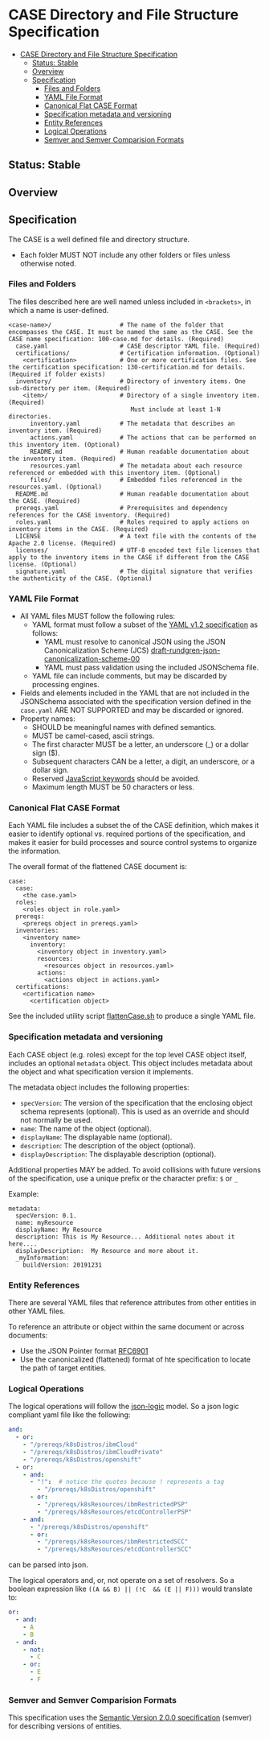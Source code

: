 # CASE Directory and File Structure Specification

- [CASE Directory and File Structure Specification](#case-directory-and-file-structure-specification)
  - [Status: Stable](#status-stable)
  - [Overview](#overview)
  - [Specification](#specification)
    - [Files and Folders](#files-and-folders)
    - [YAML File Format](#yaml-file-format)
    - [Canonical Flat CASE Format](#canonical-flat-case-format)
    - [Specification metadata and versioning](#specification-metadata-and-versioning)
    - [Entity References](#entity-references)
    - [Logical Operations](#logical-operations)
    - [Semver and Semver Comparision Formats](#semver-and-semver-comparision-formats)


## Status: Stable

## Overview

## Specification
The CASE is a well defined file and directory structure.
* Each folder MUST NOT include any other folders or files unless otherwise noted.

### Files and Folders
The files described here are well named unless included in `<brackets>`, in which a name is user-defined.
```
<case-name>/                   # The name of the folder that encompasses the CASE. It must be named the same as the CASE. See the CASE name specification: 100-case.md for details. (Required)
  case.yaml                    # CASE descriptor YAML file. (Required)
  certifications/              # Certification information. (Optional)
    <certification>            # One or more certification files. See the certification specification: 130-certification.md for details. (Required if folder exists)
  inventory/                   # Directory of inventory items. One sub-directory per item. (Required)
    <item>/                    # Directory of a single inventory item. (Required)
                                  Must include at least 1-N directories.
      inventory.yaml           # The metadata that describes an inventory item. (Required)
      actions.yaml             # The actions that can be performed on this inventory item. (Optional)
      README.md                # Human readable documentation about the inventory item. (Required)
      resources.yaml           # The metadata about each resource referenced or embedded with this inventory item. (Optional)
      files/                   # Embedded files referenced in the resources.yaml. (Optional)
  README.md                    # Human readable documentation about the CASE. (Required)
  prereqs.yaml                 # Prerequisites and dependency references for the CASE inventory. (Required)
  roles.yaml                   # Roles required to apply actions on inventory items in the CASE. (Required)
  LICENSE                      # A text file with the contents of the Apache 2.0 license. (Required)
  licenses/                    # UTF-8 encoded text file licenses that apply to the inventory items in the CASE if different from the CASE license. (Optional)
  signature.yaml               # The digital signature that verifies the authenticity of the CASE. (Optional)
```

### YAML File Format
* All YAML files MUST follow the following rules:
  * YAML format must follow a subset of the [YAML v1.2 specification](https://yaml.org/spec/1.2/spec.html) as follows:
    * YAML must resolve to canonical JSON using the JSON Canonicalization Scheme (JCS) [draft-rundgren-json-canonicalization-scheme-00](https://github.com/cyberphone/json-canonicalization)
    * YAML must pass validation using the included JSONSchema file.
  * YAML file can include comments, but may be discarded by processing engines.
* Fields and elements included in the YAML that are not included in the JSONSchema associated with the specification version defined in the `case.yaml` ARE NOT SUPPORTED and may be discarded or ignored.
* Property names:
  * SHOULD be meaningful names with defined semantics.
  * MUST be camel-cased, ascii strings.
  * The first character MUST be a letter, an underscore (_) or a dollar sign ($).
  * Subsequent characters CAN be a letter, a digit, an underscore, or a dollar sign.
  * Reserved [JavaScript keywords](https://docs.microsoft.com/en-us/previous-versions/visualstudio/visual-studio-2010/ttyab5c8(v=vs.100)) should be avoided.
  * Maximum length MUST be 50 characters or less.

### Canonical Flat CASE Format
Each YAML file includes a subset the of the CASE definition, which makes it easier to identify optional vs. required portions of the specification, and makes it easier for build processes and source control systems to organize the information.

The overall format of the flattened CASE document is:
```
case:
  case:
    <the case.yaml>
  roles:
    <roles object in role.yaml>
  prereqs:
    <prereqs object in prereqs.yaml>
  inventories:
    <inventory name>
      inventory:
        <inventory object in inventory.yaml>
        resources:
          <resources object in resources.yaml>
        actions:
          <actions object in actions.yaml>
  certifications:
    <certification name>
      <certification object>
```

See the included utility script [flattenCase.sh](utilities/flattenCase.sh) to produce a single YAML file.

### Specification metadata and versioning
Each CASE object (e.g. roles) except for the top level CASE object itself, includes an optional `metadata` object.  This object includes metadata about the object and what specification version it implements.

The metadata object includes the following properties:
  * `specVersion`:  The version of the specification that the enclosing object schema represents (optional).  This is used as an override and should not normally be used.
  * `name`:  The name of the object (optional). 
  * `displayName`:  The displayable name (optional).
  * `description`:  The description of the object (optional).
  * `displayDescription`:  The displayable description (optional).
  
Additional properties MAY be added.  To avoid collisions with future versions of the specification, use a unique prefix or the character prefix: `$` or `_`


Example:
```
metadata:
  specVersion: 0.1.
  name: myResource
  displayName: My Resource
  description: This is My Resource... Additional notes about it here....
  displayDescription:  My Resource and more about it.
  _myInformation:  
    buildVersion: 20191231
```

### Entity References
There are several YAML files that reference attributes from other entities in other YAML files.

To reference an attribute or object within the same document or across documents:
*  Use the JSON Pointer format [RFC6901](https://tools.ietf.org/html/rfc6901)
*  Use the canonicalized (flattened) format of hte specification to locate the path of target entities.

### Logical Operations
The logical operations will follow the [json-logic](http://jsonlogic.com/) model.  So a json logic compliant yaml file like the following: 
```yml
and: 
  - or:
    - "/prereqs/k8sDistros/ibmCloud"
    - "/prereqs/k8sDistros/ibmCloudPrivate"
    - "/prereqs/k8sDistros/openshift"
  - or:
    - and: 
      - "!":  # notice the quotes because ! represents a tag
        - "/prereqs/k8sDistros/openshift"
      - or: 
        - "/prereqs/k8sResources/ibmRestrictedPSP"
        - "/prereqs/k8sResources/etcdControllerPSP"
    - and: 
      - "/prereqs/k8sDistros/openshift"
      - or:
        - "/prereqs/k8sResources/ibmRestrictedSCC"
        - "/prereqs/k8sResources/etcdControllerSCC"
```
can be parsed into json.

The logical operators and, or, not operate on a set of resolvers.  So a boolean expression like `((A && B) || (!C  && (E || F)))` would translate to:

```yml
or:
  - and:
    - A
    - B
  - and:
    - not:
      - C
    - or:
      - E
      - F
```

### Semver and Semver Comparision Formats
This specification uses the [Semantic Version 2.0.0 specification](https://semver.org/) (semver) for describing versions of entities. 
